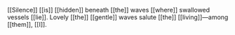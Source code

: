 [[Silence]] [[is]] [[hidden]] beneath [[the]] waves 
[[where]] swallowed vessels [[lie]].
Lovely [[the]] [[gentle]] waves salute 
[[the]] [[living]]—among [[them]], [[I]].